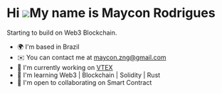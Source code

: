 Hi ![](https://user-images.githubusercontent.com/18350557/176309783-0785949b-9127-417c-8b55-ab5a4333674e.gif)My name is Maycon Rodrigues
========================================================================================================================================

Starting to build on Web3 Blockchain.

* 🌍  I'm based in Brazil
* ✉️  You can contact me at [maycon.zng@gmail.com](mailto:maycon.zng@gmail.com)
* 🚀  I'm currently working on [VTEX](http://vtex.com)
* 🧠  I'm learning Web3 | Blockchain | Solidity | Rust
* 🤝  I'm open to collaborating on Smart Contract
